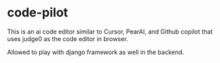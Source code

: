 # code-pilot
This is an ai code editor similar to Cursor, PearAI, and Github copilot that uses judge0 as the code editor in browser.

Allowed to play with django framework as well in the backend. 
